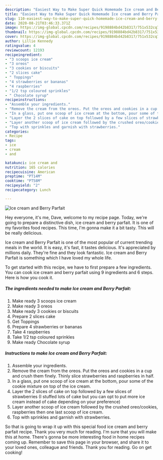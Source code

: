 ```yaml
---
description: "Easiest Way to Make Super Quick Homemade Ice cream and Berry Parfait"
title: "Easiest Way to Make Super Quick Homemade Ice cream and Berry Parfait"
slug: 110-easiest-way-to-make-super-quick-homemade-ice-cream-and-berry-parfait
date: 2020-08-21T03:46:33.371Z
image: https://img-global.cpcdn.com/recipes/9198884bd42b8317/751x532cq70/ice-cream-and-berry-parfait-recipe-main-photo.jpg
thumbnail: https://img-global.cpcdn.com/recipes/9198884bd42b8317/751x532cq70/ice-cream-and-berry-parfait-recipe-main-photo.jpg
cover: https://img-global.cpcdn.com/recipes/9198884bd42b8317/751x532cq70/ice-cream-and-berry-parfait-recipe-main-photo.jpg
author: Lillie Kennedy
ratingvalue: 4
reviewcount: 12193
recipeingredient:
- "3 scoops ice cream"
- "3 oreos"
- "3 cookies or biscuits"
- "2 slices cake"
- " Toppings"
- "4 strawberries or bananas"
- "4 raspberries"
- "1/2 tsp coloured sprinkles"
- " Chocolate syrup"
recipeinstructions:
- "Assemble your ingredients."
- "Remove the cream from the oreos. Put the oreos and cookies in a cup and crush them finely. Thinly slice strawberries and raspberries in half."
- "In a glass, put one scoop of ice cream at the bottom, pour some of the cookie mixture on top of the ice cream."
- "Layer the 2 slices of cake on top followed by a few slices of strawberries (I stuffed lots of cake but you can opt to put more ice cream instead of cake depending on your preference)"
- "Layer another scoop of ice cream followed by the crushed oreo/cookies, raspberries then one last scoop of ice cream."
- "Top with sprinkles and garnish with strawberries."
categories:
- Recipe
tags:
- ice
- cream
- and

katakunci: ice cream and 
nutrition: 165 calories
recipecuisine: American
preptime: "PT14M"
cooktime: "PT58M"
recipeyield: "2"
recipecategory: Lunch

---
```



![Ice cream and Berry Parfait](https://img-global.cpcdn.com/recipes/9198884bd42b8317/751x532cq70/ice-cream-and-berry-parfait-recipe-main-photo.jpg)

Hey everyone, it's me, Dave, welcome to my recipe page. Today, we're going to prepare a distinctive dish, ice cream and berry parfait. It is one of my favorites food recipes. This time, I'm gonna make it a bit tasty. This will be really delicious.



Ice cream and Berry Parfait is one of the most popular of current trending meals in the world. It is easy, it's fast, it tastes delicious. It's appreciated by millions daily. They're fine and they look fantastic. Ice cream and Berry Parfait is something which I have loved my whole life.


To get started with this recipe, we have to first prepare a few ingredients. You can cook ice cream and berry parfait using 9 ingredients and 6 steps. Here is how you cook it.

<!--inarticleads1-->

##### The ingredients needed to make Ice cream and Berry Parfait:

1. Make ready 3 scoops ice cream
1. Make ready 3 oreos
1. Make ready 3 cookies or biscuits
1. Prepare 2 slices cake
1. Get  Toppings
1. Prepare 4 strawberries or bananas
1. Take 4 raspberries
1. Take 1/2 tsp coloured sprinkles
1. Make ready  Chocolate syrup




<!--inarticleads2-->

##### Instructions to make Ice cream and Berry Parfait:

1. Assemble your ingredients.
1. Remove the cream from the oreos. Put the oreos and cookies in a cup and crush them finely. Thinly slice strawberries and raspberries in half.
1. In a glass, put one scoop of ice cream at the bottom, pour some of the cookie mixture on top of the ice cream.
1. Layer the 2 slices of cake on top followed by a few slices of strawberries (I stuffed lots of cake but you can opt to put more ice cream instead of cake depending on your preference)
1. Layer another scoop of ice cream followed by the crushed oreo/cookies, raspberries then one last scoop of ice cream.
1. Top with sprinkles and garnish with strawberries.




So that is going to wrap it up with this special food ice cream and berry parfait recipe. Thank you very much for reading. I'm sure that you will make this at home. There's gonna be more interesting food in home recipes coming up. Remember to save this page in your browser, and share it to your loved ones, colleague and friends. Thank you for reading. Go on get cooking!
